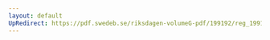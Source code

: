 ```yaml
---
layout: default
UpRedirect: https://pdf.swedeb.se/riksdagen-volumeG-pdf/199192/reg_199192/reg_199192_0740.pdf
---
```

